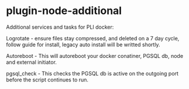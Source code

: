 # plugin-node-additional
Additional services and tasks for PLI docker:

Logrotate - ensure files stay compressed, and deleted on a 7 day cycle, follow guide for install, legacy auto install will be writted shortly.

Autoreboot - This will autoreboot your docker conatiner, PGSQL db, node and external initiator.

pgsql_check - This checks the PGSQL db is active on the outgoing port before the script continues to run.
